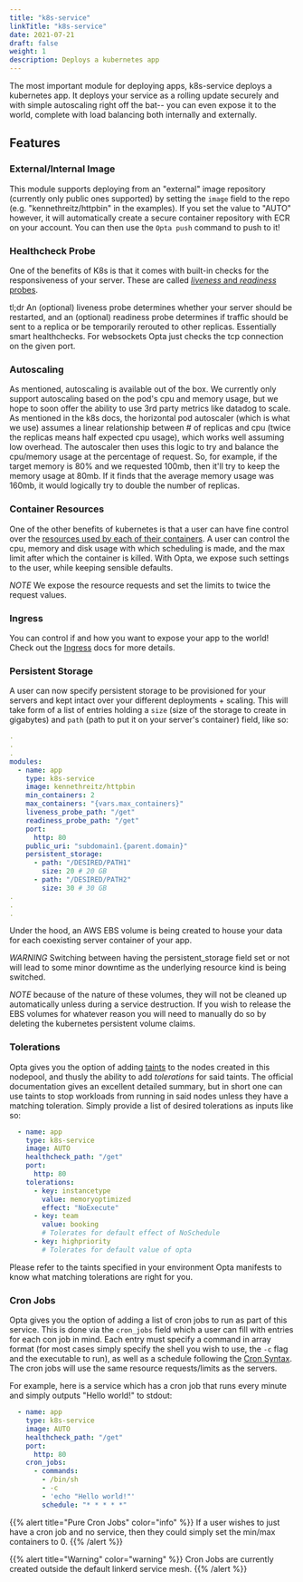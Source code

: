 ```yaml
---
title: "k8s-service"
linkTitle: "k8s-service"
date: 2021-07-21
draft: false
weight: 1
description: Deploys a kubernetes app
---
```


The most important module for deploying apps, k8s-service deploys a kubernetes app.
It deploys your service as a rolling update securely and with simple autoscaling right off the bat-- you
can even expose it to the world, complete with load balancing both internally and externally.

## Features

### External/Internal Image

This module supports deploying from an "external" image repository (currently only public ones supported)
by setting the `image` field to the repo (e.g. "kennethreitz/httpbin" in the examples). If you set the value to "AUTO" however,
it will automatically create a secure container repository with ECR on your account. You can then use the `Opta push`
command to push to it!

### Healthcheck Probe

One of the benefits of K8s is that it comes with built-in checks for the responsiveness of your server. These are called
[_liveness_ and _readiness_ probes](https://kubernetes.io/docs/tasks/configure-pod-container/configure-liveness-readiness-startup-probes/).

tl;dr An (optional) liveness probe determines whether your server should be restarted, and an (optional) readiness probe determines if traffic should
be sent to a replica or be temporarily rerouted to other replicas. Essentially smart healthchecks. For websockets Opta
just checks the tcp connection on the given port.

### Autoscaling

As mentioned, autoscaling is available out of the box. We currently only support autoscaling
based on the pod's cpu and memory usage, but we hope to soon offer the ability to use 3rd party metrics like datadog
to scale. As mentioned in the k8s docs, the horizontal pod autoscaler (which is what we use) assumes a linear relationship between # of replicas
and cpu (twice the replicas means half expected cpu usage), which works well assuming low overhead.
The autoscaler then uses this logic to try and balance the cpu/memory usage at the percentage of request. So, for example,
if the target memory is 80% and we requested 100mb, then it'll try to keep the memory usage at 80mb. If it finds that
the average memory usage was 160mb, it would logically try to double the number of replicas.

### Container Resources

One of the other benefits of kubernetes is that a user can have fine control over the [resources used by each of their containers](https://kubernetes.io/docs/concepts/configuration/manage-resources-containers/).
A user can control the cpu, memory and disk usage with which scheduling is made, and the max limit after which the container is killed.
With Opta, we expose such settings to the user, while keeping sensible defaults.

_NOTE_ We expose the resource requests and set the limits to twice the request values.

### Ingress

You can control if and how you want to expose your app to the world! Check out
the [Ingress](/features/dns-and-cert/dns/) docs for more details.

### Persistent Storage
A user can now specify persistent storage to be provisioned for your servers and kept intact over your different
deployments + scaling. This will take form of a list of entries holding a `size` (size of the storage to create in 
gigabytes) and `path` (path to put it on your server's container) field, like so:
```yaml
.
.
.
modules:
  - name: app
    type: k8s-service
    image: kennethreitz/httpbin
    min_containers: 2
    max_containers: "{vars.max_containers}"
    liveness_probe_path: "/get"
    readiness_probe_path: "/get"
    port:
      http: 80
    public_uri: "subdomain1.{parent.domain}"
    persistent_storage:
      - path: "/DESIRED/PATH1"
        size: 20 # 20 GB
      - path: "/DESIRED/PATH2"
        size: 30 # 30 GB
.
.
.
```
Under the hood, an AWS EBS volume is being created to house your data for each coexisting server container of your app.

_WARNING_ Switching between having the persistent_storage field set or not will lead to some minor downtime as the
underlying resource kind is being switched.

_NOTE_ because of the nature of these volumes, they will not be cleaned up automatically unless during a service 
destruction. If you wish to release the EBS volumes for whatever reason you will need to manually do so by deleting
the kubernetes persistent volume claims.

### Tolerations

Opta gives you the option of adding [taints](https://kubernetes.io/docs/concepts/scheduling-eviction/taint-and-toleration/)
to the nodes created in this nodepool, and thusly the ability to add _tolerations_ for said taints. The official 
documentation gives an excellent detailed summary, but in short one can use taints to stop workloads from running in 
said nodes unless they have a matching toleration. Simply provide a list of desired tolerations as inputs like so:
```yaml
  - name: app
    type: k8s-service
    image: AUTO
    healthcheck_path: "/get"
    port:
      http: 80
    tolerations:
      - key: instancetype
        value: memoryoptimized
        effect: "NoExecute"
      - key: team
        value: booking
        # Tolerates for default effect of NoSchedule
      - key: highpriority
        # Tolerates for default value of opta
```

Please refer to the taints specified in your environment Opta manifests to know what matching tolerations are right 
for you.

### Cron Jobs

Opta gives you the option of adding a list of cron jobs to run as part of this service. This is done via the `cron_jobs`
field which a user can fill with entries for each con job in mind. Each entry must specify a command in array format
(for most cases simply specify the shell you wish to use, the `-c` flag and the executable to run), as well as a
schedule following the [Cron Syntax](https://kubernetes.io/docs/concepts/workloads/controllers/cron-jobs/#cron-schedule-syntax).
The cron jobs will use the same resource requests/limits as the servers.

For example, here is a service which has a cron job that runs every minute and simply outputs "Hello world!" to stdout:

```yaml
  - name: app
    type: k8s-service
    image: AUTO
    healthcheck_path: "/get"
    port:
      http: 80
    cron_jobs:
      - commands:
        - /bin/sh
        - -c
        - 'echo "Hello world!"'
        schedule: "* * * * *"
```

{{% alert title="Pure Cron Jobs" color="info" %}}
If a user wishes to just have a cron job and no service, then they could simply set the min/max containers to
0.
{{% /alert %}}

{{% alert title="Warning" color="warning" %}}
Cron Jobs are currently created outside the default linkerd service mesh.
{{% /alert %}}